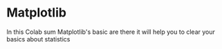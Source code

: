 # Matplotlib
In this Colab sum Matplotlib's basic are there it will help you to clear your basics about statistics
